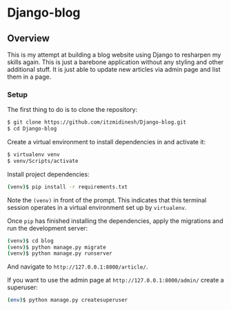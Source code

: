 # Django-blog

## Overview
This is my attempt at building a blog website using Django to resharpen my skills again. This is just a barebone application without any styling and other additional stuff. It is just able to update new articles via admin page and list them in a page.

### Setup

The first thing to do is to clone the repository:

```sh
$ git clone https://github.com/itzmidinesh/Django-blog.git
$ cd Django-blog
```

Create a virtual environment to install dependencies in and activate it:

```sh
$ virtualenv venv
$ venv/Scripts/activate
```

Install project dependencies:

```sh
(venv)$ pip install -r requirements.txt
```
Note the `(venv)` in front of the prompt. This indicates that this terminal
session operates in a virtual environment set up by `virtualenv`.

Once `pip` has finished installing the dependencies, apply the migrations and run the development server:
```sh
(venv)$ cd blog
(venv)$ python manage.py migrate
(venv)$ python manage.py runserver
```
And navigate to `http://127.0.0.1:8000/article/`.

If you want to use the admin page at `http://127.0.0.1:8000/admin/` create a superuser:
```sh
(env)$ python manage.py createsuperuser
```
